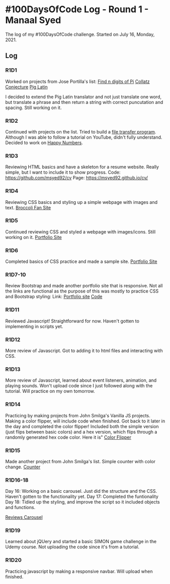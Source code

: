 # #100DaysOfCode Log - Round 1 - Manaal Syed

The log of my #100DaysOfCode challenge. Started on July 16, Monday, 2021.

## Log

### R1D1
Worked on projects from Jose Portilla's list:
[Find n digits of Pi](https://github.com/msyed92/100-days-of-code/blob/master/Projects/Day_1/digits_of_pi.py)
[Collatz Conjecture](https://github.com/msyed92/100-days-of-code/blob/master/Projects/Day_1/collatz.py)
[Pig Latin](https://github.com/msyed92/100-days-of-code/blob/master/Projects/Day_1/pig_latin.py)

I decided to extend the Pig Latin translator and not just translate one word, but translate a phrase and then return a string with correct puncutation and spacing. Still working on it.


### R1D2
Continued with projects on the list. Tried to build a [file transfer program](https://github.com/msyed92/100-days-of-code/tree/master/Projects/Day_2/pythonFTP). Although I was able to follow a tutorial on YouTube, didn't fully understand. Decided to work on [Happy Numbers](https://github.com/msyed92/100-days-of-code/blob/master/Projects/Day_2/happynumbers.py).

### R1D3

Reviewing HTML basics and have a skeleton for a resume website. Really simple, but I want to include it to show progress.
Code: https://github.com/msyed92/cv
Page: https://msyed92.github.io/cv/

### R1D4

Reviewing CSS basics and styling up a simple webpage with images and text.
[Broccoli Fan Site](https://github.com/msyed92/100-days-of-code/tree/master/Projects/Day_4)

### R1D5

Continued reviewing CSS and styled a webpage with images/icons.
Still working on it.
[Portfolio Site](https://github.com/msyed92/100-days-of-code/tree/master/Projects/Day_5)

### R1D6

Completed basics of CSS practice and made a sample site.
[Portfolio Site](https://github.com/msyed92/100-days-of-code/tree/master/Projects/Day_5)

### R1D7-10
Review Bootstrap and made another portfolio site that is responsive. Not all the links are functional as the purpose of this was mostly to practice CSS and Bootstrap styling:
Link:
[Portfolio site](https://msyed92.github.io/sample_portfolio/)
[Code](https://github.com/msyed92/sample_portfolio)

### R1D11
Reviewed Javascript! Straightforward for now. Haven't gotten to implementing in scripts yet.

### R1D12
More review of Javascript. Got to adding it to html files and interacting with CSS.

### R1D13
More review of Javascript, learned about event listeners, animation, and playing sounds. Won't upload code since I just followed along with the tutorial. Will practice on my own tomorrow.

### R1D14

Practicing by making projects from John Smilga's Vanilla JS projects. Making a color flipper, will include code when finished.
Got back to it later in the day and completed the color flipper! Included both the simple version (just flips between basic colors) and a hex version, which flips through a randomly generated hex code color. Here it is" [Color Flipper](https://msyed92.github.io/color_flipper/)

### R1D15

Made another project from John Smilga's list. Simple counter with color change.
[Counter](https://msyed92.github.io/counter/)

### R1D16-18

Day 16: Working on a basic carousel. Just did the structure and the CSS. Haven't gotten to the functionality yet.
Day 17: Completed the funtionality
Day 18: Tidied up the styling, and improve the script so it included objects and functions.

[Reviews Carousel](https://msyed92.github.io/reviews_carousel/index.html)

### R1D19

Learned about jQUery and started a basic SIMON game challenge in the Udemy course. Not uploading the code since it's from a tutorial.

### R1D20

Practicing javascript by making a responsive navbar. Will upload when finished.
